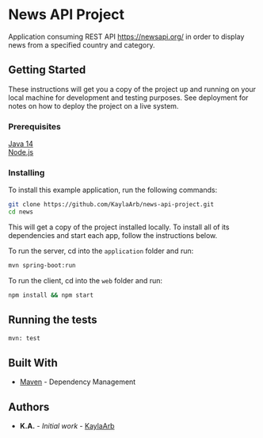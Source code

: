 # News API Project

Application consuming REST API https://newsapi.org/ in order to display news from a specified country and category.

## Getting Started

These instructions will get you a copy of the project up and running on your local machine for development and testing purposes. 
See deployment for notes on how to deploy the project on a live system.

### Prerequisites

[Java 14](https://www.oracle.com/java/technologies/javase/jdk14-archive-downloads.html) \
[Node.js](https://nodejs.org/en/)

### Installing

To install this example application, run the following commands:

```bash
git clone https://github.com/KaylaArb/news-api-project.git
cd news
```

This will get a copy of the project installed locally. To install all of its dependencies and start each app, follow the instructions below.

To run the server, cd into the `application` folder and run:
 
```bash
mvn spring-boot:run
```

To run the client, cd into the `web` folder and run:
 
```bash
npm install && npm start
```


## Running the tests

```bash
mvn: test
```

## Built With

* [Maven](https://maven.apache.org/) - Dependency Management

## Authors

* **K.A.** - *Initial work* - [KaylaArb](https://github.com/KaylaArb)

